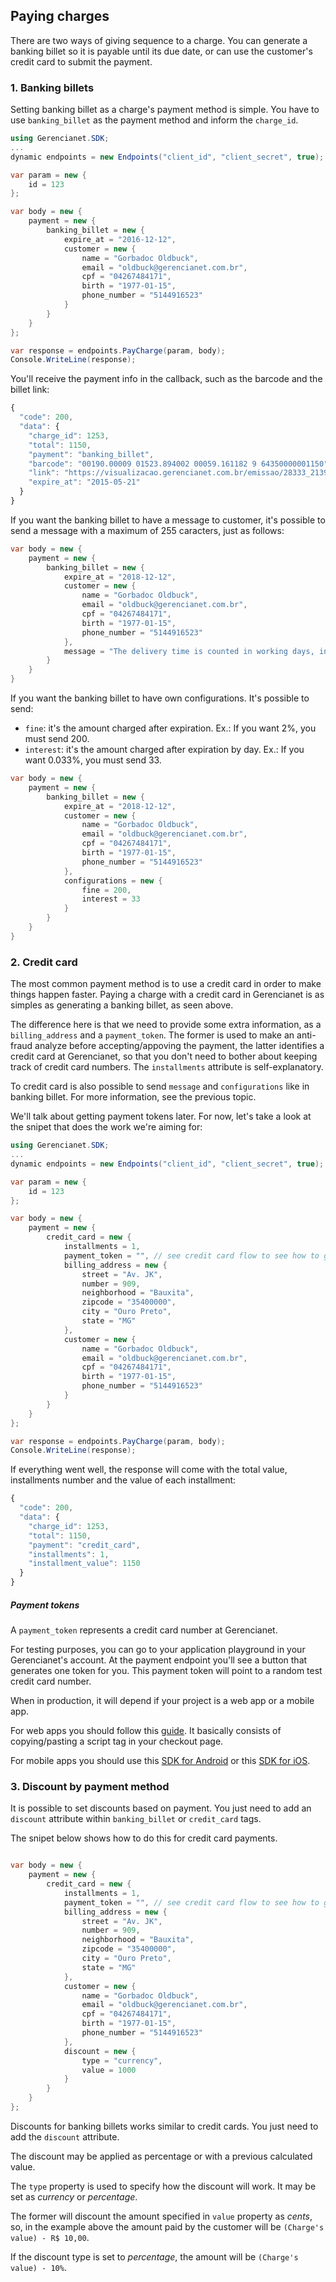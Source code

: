 ## Paying charges

There are two ways of giving sequence to a charge. You can generate a banking billet so it is payable until its due date, or can use the customer's credit card to submit the payment.

### 1. Banking billets

Setting banking billet as a charge's payment method is simple. You have to use `banking_billet` as the payment method and inform the `charge_id`.

```c#
using Gerencianet.SDK;
...
dynamic endpoints = new Endpoints("client_id", "client_secret", true);

var param = new {
    id = 123
};

var body = new {
    payment = new {
        banking_billet = new {
            expire_at = "2016-12-12",
            customer = new {
                name = "Gorbadoc Oldbuck",
                email = "oldbuck@gerencianet.com.br",
                cpf = "04267484171",
                birth = "1977-01-15",
                phone_number = "5144916523"
            }
        }
    }
};

var response = endpoints.PayCharge(param, body);
Console.WriteLine(response);
```

You'll receive the payment info in the callback, such as the barcode and the billet link:

```js
{
  "code": 200,
  "data": {
    "charge_id": 1253,
    "total": 1150,
    "payment": "banking_billet",
    "barcode": "00190.00009 01523.894002 00059.161182 9 64350000001150",
    "link": "https://visualizacao.gerencianet.com.br/emissao/28333_2139_RRABRA7/A4XB-28333-59161-BRANAE4",
    "expire_at": "2015-05-21"
  }
}
```

If you want the banking billet to have a message to customer, it's possible to send a message with a maximum of 255 caracters, just as follows:

```c#
var body = new {
    payment = new {
        banking_billet = new {
            expire_at = "2018-12-12",
            customer = new {
                name = "Gorbadoc Oldbuck",
                email = "oldbuck@gerencianet.com.br",
                cpf = "04267484171",
                birth = "1977-01-15",
                phone_number = "5144916523"
            },
            message = "The delivery time is counted in working days, in other words not inlclude Saturdays, Sundays and holidays"
        }
    }
}
```

If you want the banking billet to have own configurations. It's possible to send:
- `fine`: it's the amount charged after expiration. Ex.: If you want 2%, you must send 200.
- `interest`: it's the amount charged after expiration by day. Ex.: If you want 0.033%, you must send 33.

```c#
var body = new {
    payment = new {
        banking_billet = new {
            expire_at = "2018-12-12",
            customer = new {
                name = "Gorbadoc Oldbuck",
                email = "oldbuck@gerencianet.com.br",
                cpf = "04267484171",
                birth = "1977-01-15",
                phone_number = "5144916523"
            },
            configurations = new {
                fine = 200,
                interest = 33
            }
        }
    }
}
```


### 2. Credit card

The most common payment method is to use a credit card in order to make things happen faster. Paying a charge with a credit card in Gerencianet is as simples as generating a banking billet, as seen above.

The difference here is that we need to provide some extra information, as a `billing_address` and a `payment_token`. The former is used to make an anti-fraud analyze before accepting/appoving the payment, the latter identifies a credit card at Gerencianet, so that you don't need to bother about keeping track of credit card numbers. The `installments` attribute is self-explanatory.

To credit card is also possible to send `message` and `configurations` like in banking billet. For more information, see the previous topic.

We'll talk about getting payment tokens later. For now, let's take a look at the snipet that does the work we're aiming for:

```c#
using Gerencianet.SDK;
...
dynamic endpoints = new Endpoints("client_id", "client_secret", true);

var param = new {
    id = 123
};

var body = new {
    payment = new {
        credit_card = new {
            installments = 1,
            payment_token = "", // see credit card flow to see how to get this
            billing_address = new {
                street = "Av. JK",
                number = 909,
                neighborhood = "Bauxita",
                zipcode = "35400000",
                city = "Ouro Preto",
                state = "MG"
            },
            customer = new {
                name = "Gorbadoc Oldbuck",
                email = "oldbuck@gerencianet.com.br",
                cpf = "04267484171",
                birth = "1977-01-15",
                phone_number = "5144916523"
            }
        }
    }
};

var response = endpoints.PayCharge(param, body);
Console.WriteLine(response);
```

If everything went well, the response will come with the total value, installments number and the value of each installment:

```js
{
  "code": 200,
  "data": {
    "charge_id": 1253,
    "total": 1150,
    "payment": "credit_card",
    "installments": 1,
    "installment_value": 1150
  }
}
```

##### Payment tokens

A `payment_token` represents a credit card number at Gerencianet.

For testing purposes, you can go to your application playground in your Gerencianet's account. At the payment endpoint you'll see a button that generates one token for you. This payment token will point to a random test credit card number.

When in production, it will depend if your project is a web app or a mobile app.

For web apps you should follow this [guide](https://api.gerencianet.com.br/checkout/card). It basically consists of copying/pasting a script tag in your checkout page.

For mobile apps you should use this [SDK for Android](https://github.com/gerencianet/gn-api-sdk-android) or this [SDK for iOS](https://github.com/gerencianet/gn-api-sdk-ios).

### 3. Discount by payment method

It is possible to set discounts based on payment. You just need to add an `discount` attribute within `banking_billet` or `credit_card` tags.

The snipet below shows how to do this for credit card payments.

```c#

var body = new {
    payment = new {
        credit_card = new {
            installments = 1,
            payment_token = "", // see credit card flow to see how to get this
            billing_address = new {
                street = "Av. JK",
                number = 909,
                neighborhood = "Bauxita",
                zipcode = "35400000",
                city = "Ouro Preto",
                state = "MG"
            },
            customer = new {
                name = "Gorbadoc Oldbuck",
                email = "oldbuck@gerencianet.com.br",
                cpf = "04267484171",
                birth = "1977-01-15",
                phone_number = "5144916523"
            },
            discount = new {
                type = "currency",
                value = 1000
            }
        }
    }
};
```

Discounts for banking billets works similar to credit cards. You just need to add the `discount` attribute.

The discount may be applied as percentage or with a previous calculated value.

The `type` property is used to specify how the discount will work. It may be set as *currency* or *percentage*.

The former will discount the amount specified in `value` property as *cents*, so, in the example above the amount paid by the customer will be `(Charge's value) - R$ 10,00`.

If the discount type is set to *percentage*, the amount will be `(Charge's value) - 10%`.

